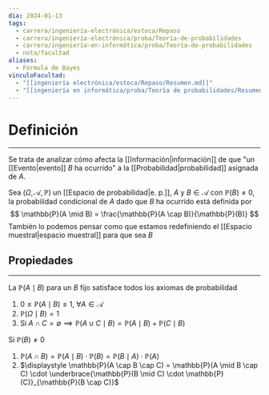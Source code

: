 ```yaml
---
dia: 2024-01-13
tags:
  - carrera/ingeniería-electrónica/estoca/Repaso
  - carrera/ingeniería-electrónica/proba/Teoría-de-probabilidades
  - carrera/ingeniería-en-informática/proba/Teoría-de-probabilidades
  - nota/facultad
aliases:
  - Fórmula de Bayes
vinculoFacultad:
  - "[[ingeniería electrónica/estoca/Repaso/Resumen.md]]"
  - "[[ingeniería en informática/proba/Teoría de probabilidades/Resumen.md]]"
---
```

# Definición
---
Se trata de analizar cómo afecta la [[Información|información]] de que "un [[Evento|evento]] $B$ ha ocurrido" a la [[Probabilidad|probabilidad]] asignada de $A$.

Sea $(\Omega, \mathscr{A}, \mathbb{P})$ un [[Espacio de probabilidad|e. p.]], $A$ y $B \in \mathscr{A}$ con $\mathbb{P}(B) \ne 0$, la probabilidad condicional de $A$ dado que $B$ ha ocurrido está definida por $$ \mathbb{P}(A \mid B) = \frac{\mathbb{P}(A \cap B)}{\mathbb{P}(B)} $$
También lo podemos pensar como que estamos redefiniendo el [[Espacio muestral|espacio muestral]] para que sea $B$

## Propiedades
---
La $\mathbb{P}(A \mid B)$ para un $B$ fijo satisface todos los axiomas de probabilidad
1. $0 \le \mathbb{P}(A \mid B) \le 1$, $\forall A \in \mathscr{A}$
2. $\mathbb{P}(\Omega \mid B) = 1$
3. Si $A \cap C = \emptyset \implies \mathbb{P}(A \cup C \mid B) = \mathbb{P}(A \mid B) + \mathbb{P}(C \mid B)$

Si $\mathbb{P}(B) \ne 0$
1. $\displaystyle \mathbb{P}(A \cap B) = \mathbb{P}(A \mid B) \cdot \mathbb{P}(B) = \mathbb{P}(B \mid A) \cdot \mathbb{P}(A)$
2. $\displaystyle \mathbb{P}(A \cap B \cap C) = \mathbb{P}(A \mid B \cap C) \cdot \underbrace{\mathbb{P}(B \mid C) \cdot \mathbb{P}(C)}_{\mathbb{P}(B \cap C)}$